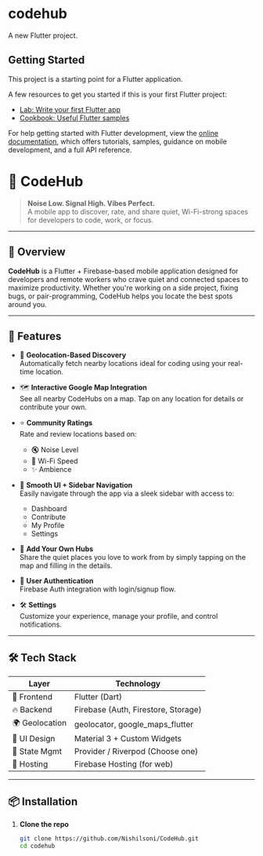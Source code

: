 # codehub

A new Flutter project.

## Getting Started

This project is a starting point for a Flutter application.

A few resources to get you started if this is your first Flutter project:

- [Lab: Write your first Flutter app](https://docs.flutter.dev/get-started/codelab)
- [Cookbook: Useful Flutter samples](https://docs.flutter.dev/cookbook)

For help getting started with Flutter development, view the
[online documentation](https://docs.flutter.dev/), which offers tutorials,
samples, guidance on mobile development, and a full API reference.
# 🚀 CodeHub

> **Noise Low. Signal High. Vibes Perfect.**  
> A mobile app to discover, rate, and share quiet, Wi-Fi-strong spaces for developers to code, work, or focus.

---

## 📱 Overview

**CodeHub** is a Flutter + Firebase-based mobile application designed for developers and remote workers who crave quiet and connected spaces to maximize productivity. Whether you're working on a side project, fixing bugs, or pair-programming, CodeHub helps you locate the best spots around you.

---

## 🌟 Features

- 📍 **Geolocation-Based Discovery**  
  Automatically fetch nearby locations ideal for coding using your real-time location.

- 🗺️ **Interactive Google Map Integration**  
  See all nearby CodeHubs on a map. Tap on any location for details or contribute your own.

- ⭐ **Community Ratings**  
  Rate and review locations based on:
  - 🔇 Noise Level
  - 📶 Wi-Fi Speed
  - ✨ Ambience

- 🧭 **Smooth UI + Sidebar Navigation**  
  Easily navigate through the app via a sleek sidebar with access to:
  - Dashboard
  - Contribute
  - My Profile
  - Settings

- 📝 **Add Your Own Hubs**  
  Share the quiet places you love to work from by simply tapping on the map and filling in the details.

- 🔐 **User Authentication**  
  Firebase Auth integration with login/signup flow.

- 🛠️ **Settings**  
  Customize your experience, manage your profile, and control notifications.

---

## 🛠 Tech Stack

| Layer           | Technology                     |
|----------------|---------------------------------|
| 🧱 Frontend     | Flutter (Dart)                  |
| 🔥 Backend      | Firebase (Auth, Firestore, Storage) |
| 🌍 Geolocation  | geolocator, google_maps_flutter |
| 🎨 UI Design    | Material 3 + Custom Widgets     |
| 🔧 State Mgmt   | Provider / Riverpod (Choose one)|
| 🚀 Hosting      | Firebase Hosting (for web)      |

---

## 📦 Installation

1. **Clone the repo**
   ```bash
   git clone https://github.com/Nishilsoni/CodeHub.git
   cd codehub
